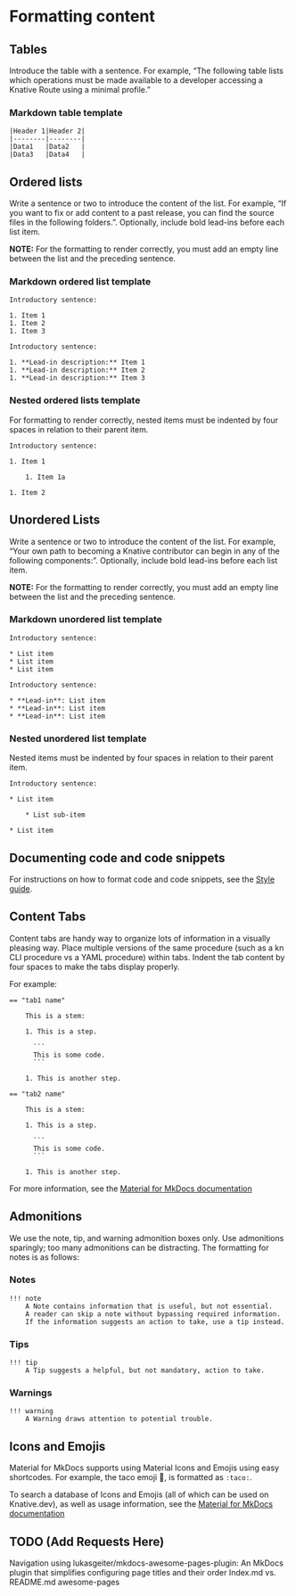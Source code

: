 # Formatting content

## Tables

Introduce the table with a sentence. For example, “The following table lists which operations must be
made available to a developer accessing a Knative Route using a minimal profile.”


### Markdown table template

```
|Header 1|Header 2|
|--------|--------|
|Data1   |Data2   |
|Data3   |Data4   |
```

## Ordered lists

Write a sentence or two to introduce the content of the list.
For example, “If you want to fix or add content to a past release, you can find the source files in
the following folders.”. Optionally, include bold lead-ins before each list item.

**NOTE:** For the formatting to render correctly, you must add an empty line
between the list and the preceding sentence.

### Markdown ordered list template

```
Introductory sentence:

1. Item 1
1. Item 2
1. Item 3
```

```
Introductory sentence:

1. **Lead-in description:** Item 1
1. **Lead-in description:** Item 2
1. **Lead-in description:** Item 3
```

### Nested ordered lists template

For formatting to render correctly, nested items must be indented by four spaces
in relation to their parent item.

```
Introductory sentence:

1. Item 1

    1. Item 1a

1. Item 2
```

## Unordered Lists

Write a sentence or two to introduce the content of the list.
For example, “Your own path to becoming a Knative contributor can begin in any of the following
components:”. Optionally, include bold lead-ins before each list item.

**NOTE:** For the formatting to render correctly, you must add an empty line
between the list and the preceding sentence.

### Markdown unordered list template

```
Introductory sentence:

* List item
* List item
* List item
```

```
Introductory sentence:

* **Lead-in**: List item
* **Lead-in**: List item
* **Lead-in**: List item
```

### Nested unordered list template

Nested items must be indented by four spaces in relation to their parent item.

```
Introductory sentence:

* List item

    * List sub-item

* List item
```

## Documenting code and code snippets

For instructions on how to format code and code snippets, see the
[Style guide](../style-guide/documenting-code.md).


## Content Tabs

Content tabs are handy way to organize lots of information in a visually pleasing way.
Place multiple versions of the same procedure (such as a kn CLI procedure vs a YAML procedure)
within tabs. Indent the tab content by four spaces to make the tabs display properly.

For example:

    == "tab1 name"

        This is a stem:

        1. This is a step.

          ```
          This is some code.
          ```

        1. This is another step.

    == "tab2 name"

        This is a stem:

        1. This is a step.

          ```
          This is some code.
          ```

        1. This is another step.


For more information, see the [Material for MkDocs documentation](https://squidfunk.github.io/mkdocs-material/reference/content-tabs/#usage)


## Admonitions

We use the note, tip, and warning admonition boxes only. Use admonitions sparingly; too many
admonitions can be distracting. The formatting for notes is as follows:

### Notes

```
!!! note
    A Note contains information that is useful, but not essential.
    A reader can skip a note without bypassing required information.
    If the information suggests an action to take, use a tip instead.
```

### Tips

```
!!! tip
    A Tip suggests a helpful, but not mandatory, action to take.
```

### Warnings

```
!!! warning
    A Warning draws attention to potential trouble.
```

## Icons and Emojis

Material for MkDocs supports using Material Icons and Emojis using easy shortcodes.
For example, the taco emoji :taco:, is formatted as `:taco:`.

To search a database of Icons and Emojis (all of which can be used on Knative.dev),
as well as usage information, see the
[Material for MkDocs documentation](https://squidfunk.github.io/mkdocs-material/reference/icons-emojis/#search)


## TODO (Add Requests Here)
Navigation using lukasgeiter/mkdocs-awesome-pages-plugin: An MkDocs plugin that simplifies configuring page titles and their order
Index.md vs. README.md
awesome-pages
